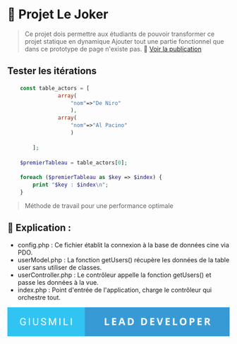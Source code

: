 # 🤡 Projet Le Joker
> Ce projet dois permettre aux étudiants de pouvoir transformer ce projet statique en dynamique
> Ajouter tout une partie fonctionnel que dans ce prototype de page n'existe pas.
> 🚀 [Voir la publication](https://giusmili.github.io/Le-joker/)
> 


## Tester les itérations

```php
    const table_actors = [
                array(
                    "nom"=>"De Niro"
                    ),
                array(
                    "nom"=>"Al Pacino"
                    )
                    
        ];
        
    $premierTableau = table_actors[0];

    foreach ($premierTableau as $key => $index) {
        print "$key : $index\n";
    }
```
> Méthode de travail pour une performance optimale

## 🤡 Explication :
* config.php : Ce fichier établit la connexion à la base de données cine via PDO.
* userModel.php : La fonction getUsers() récupère les données de la table user sans utiliser de classes.
* userController.php : Le contrôleur appelle la fonction getUsers() et passe les données à la vue.
* index.php : Point d'entrée de l'application, charge le contrôleur qui orchestre tout.

![cover](./public/asset/giusmili-lead-developer.svg)